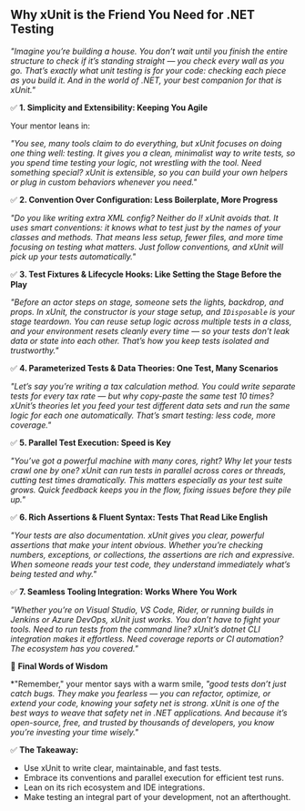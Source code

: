  
## Why xUnit is the Friend You Need for .NET Testing


*"Imagine you’re building a house. You don’t wait until you finish the entire structure to check if it’s standing straight — you check every wall as you go. That’s exactly what unit testing is for your code: checking each piece as you build it. And in the world of .NET, your best companion for that is xUnit."*


✅ **1. Simplicity and Extensibility: Keeping You Agile**

Your mentor leans in:

*"You see, many tools claim to do everything, but xUnit focuses on doing one thing well: testing. It gives you a clean, minimalist way to write tests, so you spend time testing your logic, not wrestling with the tool. Need something special? xUnit is extensible, so you can build your own helpers or plug in custom behaviors whenever you need."*


✅ **2. Convention Over Configuration: Less Boilerplate, More Progress**

*"Do you like writing extra XML config? Neither do I! xUnit avoids that. It uses smart conventions: it knows what to test just by the names of your classes and methods. That means less setup, fewer files, and more time focusing on testing what matters. Just follow conventions, and xUnit will pick up your tests automatically."*


✅ **3. Test Fixtures & Lifecycle Hooks: Like Setting the Stage Before the Play**

*"Before an actor steps on stage, someone sets the lights, backdrop, and props. In xUnit, the constructor is your stage setup, and `IDisposable` is your stage teardown. You can reuse setup logic across multiple tests in a class, and your environment resets cleanly every time — so your tests don’t leak data or state into each other. That’s how you keep tests isolated and trustworthy."*


✅ **4. Parameterized Tests & Data Theories: One Test, Many Scenarios**

*"Let’s say you’re writing a tax calculation method. You could write separate tests for every tax rate — but why copy-paste the same test 10 times? xUnit’s theories let you feed your test different data sets and run the same logic for each one automatically. That’s smart testing: less code, more coverage."*


✅ **5. Parallel Test Execution: Speed is Key**

*"You’ve got a powerful machine with many cores, right? Why let your tests crawl one by one? xUnit can run tests in parallel across cores or threads, cutting test times dramatically. This matters especially as your test suite grows. Quick feedback keeps you in the flow, fixing issues before they pile up."*


✅ **6. Rich Assertions & Fluent Syntax: Tests That Read Like English**

*"Your tests are also documentation. xUnit gives you clear, powerful assertions that make your intent obvious. Whether you’re checking numbers, exceptions, or collections, the assertions are rich and expressive. When someone reads your test code, they understand immediately what’s being tested and why."*


✅ **7. Seamless Tooling Integration: Works Where You Work**

*"Whether you’re on Visual Studio, VS Code, Rider, or running builds in Jenkins or Azure DevOps, xUnit just works. You don’t have to fight your tools. Need to run tests from the command line? xUnit’s dotnet CLI integration makes it effortless. Need coverage reports or CI automation? The ecosystem has you covered."*


🌟 **Final Words of Wisdom**

\*"Remember," your mentor says with a warm smile,
*"good tests don’t just catch bugs. They make you fearless — you can refactor, optimize, or extend your code, knowing your safety net is strong. xUnit is one of the best ways to weave that safety net in .NET applications. And because it’s open-source, free, and trusted by thousands of developers, you know you’re investing your time wisely."*


✅ **The Takeaway:**

* Use xUnit to write clear, maintainable, and fast tests.
* Embrace its conventions and parallel execution for efficient test runs.
* Lean on its rich ecosystem and IDE integrations.
* Make testing an integral part of your development, not an afterthought.

 

